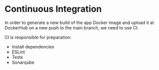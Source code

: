# Continuous Integration

In order to generate a new build of the app Docker image and upload it at DockerHub on a new push to the main branch, we need to use CI.

CI is responsible for preparation:

-   Install dependencies
-   ESLint
-   Tests
-   Sonarqube
